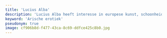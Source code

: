 ```yaml
---
title: 'Lucius Alba'
description: 'Lucius Alba heeft interesse in europese kunst, schoonheid, erotiek en literatuur.'
keyword: 'Arische erotiek'
pseudonym: true
image: cf906b8d-f477-43ca-8c69-ddfce425c8b0.jpg
---
```

